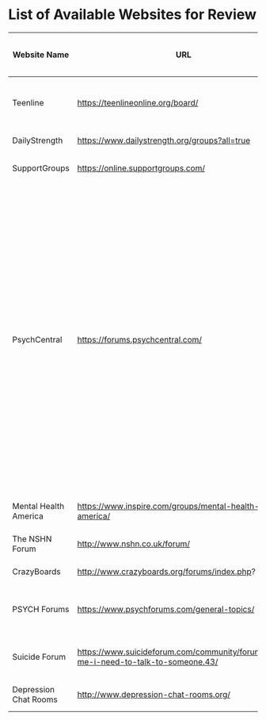 
# List of Available Websites for Review

Website Name | URL          | General Topics (Suicide/Self-harm/Support)| Privacy
------------ | ------------- | ------------------------------- |----------------
Teenline | https://teenlineonline.org/board/ | Suicide, Self-Harm, Substance Abuse, many others | restricted
DailyStrength | https://www.dailystrength.org/groups?all=true | Self-harm, many others| ok
SupportGroups | https://online.supportgroups.com/ | Self-harm, suicide, many others| ok
PsychCentral | https://forums.psychcentral.com/ | Self-harm, many others| "Member may not publish, modify, or participate in the transfer or sale, create derivative works, or in any way exploit any of the content, in whole or in part." "Member also permits any other Member to access, view, store or reproduce the material for that Member’s personal use." 
Mental Health America| https://www.inspire.com/groups/mental-health-america/ | Suicide, self-harm, many others| ok
The NSHN Forum| http://www.nshn.co.uk/forum/ | Suicide, self-harm, others| Open to reserach requests
CrazyBoards | http://www.crazyboards.org/forums/index.php? | Self-harm, many others| Okay
PSYCH Forums |https://www.psychforums.com/general-topics/ | Self-harm, many others|cannot access through anonymous proxy
Suicide Forum |https://www.suicideforum.com/community/forums/help-me-i-need-to-talk-to-someone.43/ | For people that need to talk to people.|no sharing of content on other websites
Depression Chat Rooms |http://www.depression-chat-rooms.org/ | Depression and Anxiety Peer Support|Okay

